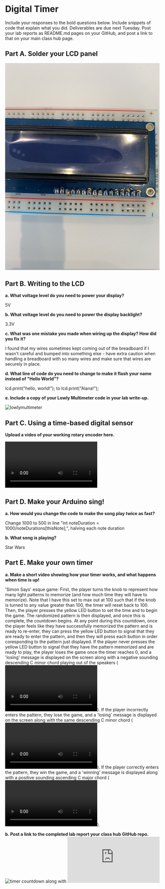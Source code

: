# Digital Timer
 
Include your responses to the bold questions below. Include snippets of code that explain what you did. Deliverables are due next Tuesday. Post your lab reports as README.md pages on your GitHub, and post a link to that on your main class hub page.

## Part A. Solder your LCD panel

![soldered](https://github.com/AlanaCrognale/IDD-Fa19-Lab2/blob/master/soldered.png)

## Part B. Writing to the LCD
 
**a. What voltage level do you need to power your display?**

5V

**b. What voltage level do you need to power the display backlight?**

3.3V
   
**c. What was one mistake you made when wiring up the display? How did you fix it?**

I found that my wires sometimes kept coming out of the breadboard if I wasn't careful and bumped into something else - have extra caution when handling a breadboard with so many wires and make sure that wires are securely in place.

**d. What line of code do you need to change to make it flash your name instead of "Hello World"?**

lcd.print("hello, world!"); to lcd.print("Alana!");
 
**e. Include a copy of your Lowly Multimeter code in your lab write-up.**

![lowlymultimeter](https://github.com/AlanaCrognale/IDD-Fa19-Lab2/blob/master/Lowly_Multimeter.ino)

## Part C. Using a time-based digital sensor

**Upload a video of your working rotary encoder here.**

![lowlymultimeter](https://github.com/AlanaCrognale/IDD-Fa19-Lab2/blob/master/Rotary%20Encoder.mov)

## Part D. Make your Arduino sing!

**a. How would you change the code to make the song play twice as fast?**

Change 1000 to 500 in line "int noteDuration = 1000/noteDurations[thisNote];", halving each note duration
 
**b. What song is playing?**

Star Wars

## Part E. Make your own timer

**a. Make a short video showing how your timer works, and what happens when time is up!**

'Simon Says' esque game: First, the player turns the knob to represent how many light patterns to memorize (and how much time they will have to memorize).  Note that I have this set to max out at 100 such that if the knob is turned to any value greater than 100, the timer will reset back to 100.  Then, the player presses the yellow LED button to set the time and to begin the game.  The randomized pattern is then displayed, and once this is complete, the countdown begins.  At any point during this countdown, once the player feels like they have successfully memorized the pattern and is ready to re-enter, they can press the yellow LED button to signal that they are ready to enter the pattern, and then they will press each button in order coresponding to the pattern just displayed.  If the player never presses the yellow LED button to signal that they have the pattern memorized and are ready to play, the player loses the game once the timer reaches 0, and a 'losing' message is displayed on the screen along with a negative sounding descending C minor chord playing out of the speakers (![no time](https://github.com/AlanaCrognale/IDD-Fa19-Lab2/blob/master/no%20time.mov)).  If the player incorrectly enters the pattern, they lose the game, and a 'losing' message is displayed on the screen along with the same descending C minor chord (![wrong pattern](https://github.com/AlanaCrognale/IDD-Fa19-Lab2/blob/master/wrong%20pattern.mov)).  If the player correctly enters the pattern, they win the game, and a 'winning' message is displayed along with a positive sounding ascending C major chord (![won](https://github.com/AlanaCrognale/IDD-Fa19-Lab2/blob/master/won.mov)).

**b. Post a link to the completed lab report your class hub GitHub repo.**
![timer countdown](https://github.com/AlanaCrognale/IDD-Fa19-Lab2/blob/master/Timer_Countdown.ino) along with ![pitches.h](https://github.com/AlanaCrognale/IDD-Fa19-Lab2/blob/master/pitches.h)
